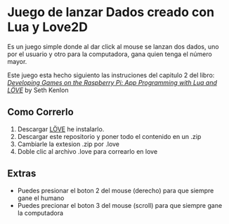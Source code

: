 # Juego de lanzar Dados creado con Lua y Love2D

Es un juego simple donde al dar click al mouse se lanzan dos dados, uno por el usuario y otro para la computadora, gana quien tenga el número mayor.

Este juego esta hecho siguiento las instruciones del capitulo 2 del libro:
[*Developing Games on the Raspberry Pi: App Programming with Lua and LÖVE*](https://www.apress.com/9781484241691) by Seth Kenlon 

## Como Correrlo

1. Descargar [LÖVE](https://love2d.org/) he instalarlo.
2. Descargar este repositorio y poner todo el contenido en un .zip
3. Cambiarle la extesion .zip por .love
4. Doble clic al archivo .love para correarlo en love

## Extras

- Puedes presionar el boton 2 del mouse (derecho) para que siempre gane el humano
- Puedes precionar el boton 3 del mouse (scroll) para que siempre gane la computadora
